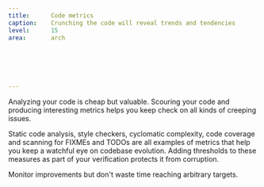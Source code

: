 ```yaml
---
title:      Code metrics
caption:    Crunching the code will reveal trends and tendencies
level:      15
area:       arch






---
```


Analyzing your code is cheap but valuable. Scouring your code and producing interesting metrics helps you keep check on all kinds of creeping issues.

Static code analysis, style checkers, cyclomatic complexity, code coverage and scanning for FIXMEs and TODOs are all examples of metrics that help you keep a watchful eye on codebase evolution. Adding thresholds to these measures as part of your verification protects it from corruption.

Monitor improvements but don't waste time reaching arbitrary targets.
